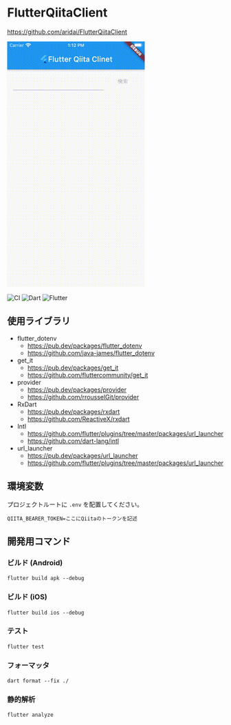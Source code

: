 # FlutterQiitaClient

https://github.com/aridai/FlutterQiitaClient

![image](image.gif)

![CI](https://github.com/aridai/FlutterQiitaApp/workflows/CI/badge.svg)
![Dart](https://img.shields.io/static/v1?label=language&message=Dart&color=00B4AB)
![Flutter](https://img.shields.io/static/v1?label=framework&message=Flutter&color=46CAF9)

## 使用ライブラリ

* flutter_dotenv
  * https://pub.dev/packages/flutter_dotenv
  * https://github.com/java-james/flutter_dotenv
* get_it
  * https://pub.dev/packages/get_it
  * https://github.com/fluttercommunity/get_it
* provider
  * https://pub.dev/packages/provider
  * https://github.com/rrousselGit/provider
* RxDart
  * https://pub.dev/packages/rxdart
  * https://github.com/ReactiveX/rxdart
* Intl
  * https://github.com/flutter/plugins/tree/master/packages/url_launcher
  * https://github.com/dart-lang/intl
* url_launcher
  * https://pub.dev/packages/url_launcher
  * https://github.com/flutter/plugins/tree/master/packages/url_launcher

## 環境変数

プロジェクトルートに `.env` を配置してください。

```
QIITA_BEARER_TOKEN=ここにQiitaのトークンを記述

```

## 開発用コマンド

### ビルド (Android)

```
flutter build apk --debug
```

### ビルド (iOS)

```
flutter build ios --debug
```

### テスト

```
flutter test
```

### フォーマッタ

```
dart format --fix ./
```

### 静的解析

```
flutter analyze
```
